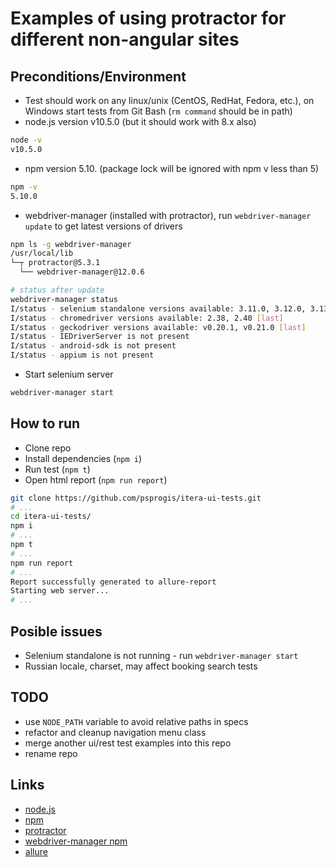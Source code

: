 # Examples of using protractor for different non-angular sites

## Preconditions/Environment
* Test should work on any linux/unix (CentOS, RedHat, Fedora, etc.), on Windows start tests from Git Bash (`rm command` should be in path)
* node.js version v10.5.0 (but it should work with 8.x also)
```bash
node -v
v10.5.0
```
* npm version 5.10. (package lock will be ignored with npm v less than 5)
```bash
npm -v
5.10.0
```
* webdriver-manager (installed with protractor), run `webdriver-manager update` to get latest versions of drivers
```bash
npm ls -g webdriver-manager
/usr/local/lib
└─┬ protractor@5.3.1
  └── webdriver-manager@12.0.6

# status after update
webdriver-manager status
I/status - selenium standalone versions available: 3.11.0, 3.12.0, 3.13.0 [last]
I/status - chromedriver versions available: 2.38, 2.40 [last]
I/status - geckodriver versions available: v0.20.1, v0.21.0 [last]
I/status - IEDriverServer is not present
I/status - android-sdk is not present
I/status - appium is not present
```
* Start selenium server
```bash
webdriver-manager start
```

## How to run
* Clone repo
* Install dependencies (`npm i`)
* Run test (`npm t`)
* Open html report (```npm run report```)
```bash
git clone https://github.com/psprogis/itera-ui-tests.git
# ...
cd itera-ui-tests/
npm i
# ...
npm t
# ...
npm run report
# ...
Report successfully generated to allure-report
Starting web server...
# ...
```

## Posible issues
* Selenium standalone is not running - run `webdriver-manager start`
* Russian locale, charset, may affect booking search tests

## TODO
* use `NODE_PATH` variable to avoid relative paths in specs 
* refactor and cleanup navigation menu class
* merge another ui/rest test examples into this repo
* rename repo

## Links
* [node.js](https://nodejs.org/en/)
* [npm](https://www.npmjs.com/)
* [protractor](protractortest.org)
* [webdriver-manager npm](https://www.npmjs.com/package/webdriver-manager)
* [allure](http://allure.qatools.ru/)
